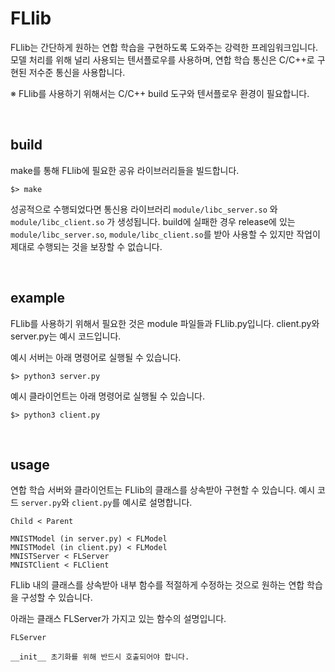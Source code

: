 # FLlib

FLlib는 간단하게 원하는 연합 학습을 구현하도록 도와주는 강력한 프레임워크입니다.
모델 처리를 위해 널리 사용되는 텐서플로우를 사용하며, 연합 학습 통신은 C/C++로 구현된 저수준 통신을 사용합니다.

※ FLlib를 사용하기 위해서는 C/C++ build 도구와 텐서플로우 환경이 필요합니다.

<br/>

## build
make를 통해 FLlib에 필요한 공유 라이브러리들을 빌드합니다.

```
$> make
```

성공적으로 수행되었다면 통신용 라이브러리 `module/libc_server.so` 와 `module/libc_client.so` 가 생성됩니다.
build에 실패한 경우 release에 있는 `module/libc_server.so`, `module/libc_client.so`를 받아 사용할 수 있지만 작업이 제대로 수행되는 것을 보장할 수 없습니다.

<br/>

## example

FLlib를 사용하기 위해서 필요한 것은 module 파일들과 FLlib.py입니다. client.py와 server.py는 예시 코드입니다.

예시 서버는 아래 명령어로 실행될 수 있습니다.
```
$> python3 server.py
```

예시 클라이언트는 아래 명령어로 실행될 수 있습니다.
```
$> python3 client.py
```

<br/>

## usage

연합 학습 서버와 클라이언트는 FLlib의 클래스를 상속받아 구현할 수 있습니다. 예시 코드 `server.py`와 `client.py`를 예시로 설명합니다.

```
Child < Parent

MNISTModel (in server.py) < FLModel
MNISTModel (in client.py) < FLModel
MNISTServer < FLServer
MNISTClient < FLClient
```

FLlib 내의 클래스를 상속받아 내부 함수를 적절하게 수정하는 것으로 원하는 연합 학습을 구성할 수 있습니다.

아래는 클래스 FLServer가 가지고 있는 함수의 설명입니다.

```
FLServer

__init__ 초기화를 위해 반드시 호출되어야 합니다.

```
